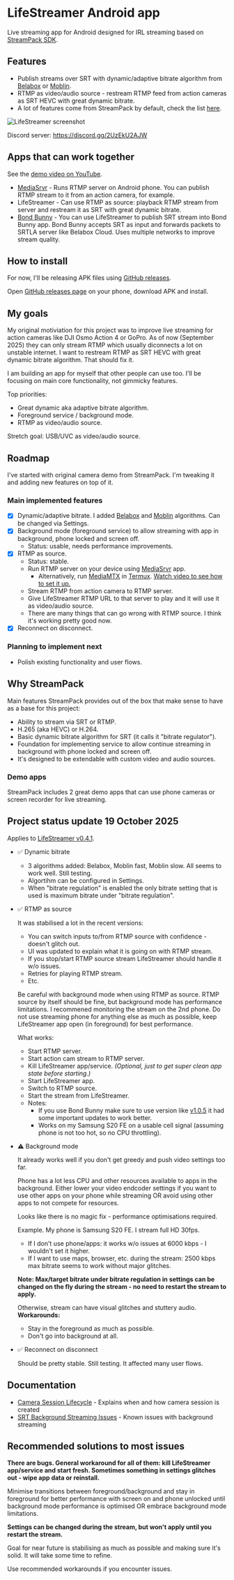 # LifeStreamer Android app

Live streaming app for Android designed for IRL streaming based on [StreamPack SDK](https://github.com/ThibaultBee/StreamPack).

## Features

- Publish streams over SRT with dynamic/adaptive bitrate algorithm from [Belabox](https://belabox.net/) or [Moblin](https://github.com/eerimoq/moblin).
- RTMP as video/audio source - restream RTMP feed from action cameras as SRT HEVC with great dynamic bitrate.
- A lot of features come from StreamPack by default, check the list [here](https://github.com/ThibaultBee/StreamPack?tab=readme-ov-file#features).

![LifeStreamer screenshot](docs/LifeStreamer-screenshot.png)

Discord server: https://discord.gg/2UzEkU2AJW

## Apps that can work together

See the [demo video on YouTube](https://www.youtube.com/watch?v=_zlWsQYxrE4).

- [MediaSrvr](https://github.com/dimadesu/MediaSrvr) - Runs RTMP server on Android phone. You can publish RTMP stream to it from an action camera, for example.
- LifeStreamer - Can use RTMP as source: playback RTMP stream from server and restream it as SRT with great dynamic bitrate.
- [Bond Bunny](https://github.com/dimadesu/bond-bunny) - You can use LifeStreamer to publish SRT stream into Bond Bunny app. Bond Bunny accepts SRT as input and forwards packets to SRTLA server like Belabox Cloud. Uses multiple networks to improve stream quality.

## How to install

For now, I'll be releasing APK files using [GitHub releases](https://github.com/dimadesu/LifeStreamer/releases).

Open [GitHub releases page](https://github.com/dimadesu/LifeStreamer/releases) on your phone, download APK and install.

## My goals

My original motiviation for this project was to improve live streaming for action cameras like DJI Osmo Action 4 or GoPro.
As of now (September 2025) they can only stream RTMP which usually diconnects a lot on unstable internet.
I want to restream RTMP as SRT HEVC with great dynamic bitrate algorithm. That should fix it.

I am building an app for myself that other people can use too. I'll be focusing on main core functionality, not gimmicky features.

Top priorities:
- Great dynamic aka adaptive bitrate algorithm.
- Foreground service / background mode.
- RTMP as video/audio source.

Stretch goal: USB/UVC as video/audio source.

## Roadmap

I've started with original camera demo from StreamPack. I'm tweaking it and adding new features on top of it.

### Main implemented features

- [x] Dynamic/adaptive bitrate. I added [Belabox](https://github.com/BELABOX/belacoder) and [Moblin](https://github.com/eerimoq/moblin) algorithms. Can be changed via Settings.
- [x] Background mode (foreground service) to allow streaming with app in background, phone locked and screen off.
  - Status: usable, needs performance improvements.
- [x] RTMP as source.
  - Status: stable.
  - Run RTMP server on your device using [MediaSrvr](https://github.com/dimadesu/MediaSrvr) app.
    - Alternatively, run [MediaMTX](https://github.com/bluenviron/mediamtx) in [Termux](https://termux.dev/en/). [Watch video to see how to set it up.](https://youtu.be/5H0AZca3nk4?si=yaAxqQ5-FW5GnKpq&t=310)
  - Stream RTMP from action camera to RTMP server.
  - Give LifeStreamer RTMP URL to that server to play and it will use it as video/audio source.
  - There are many things that can go wrong with RTMP source. I think it's working pretty good now.
- [x] Reconnect on disconnect.

### Planning to implement next
- Polish existing functionality and user flows.

## Why StreamPack

Main features StreamPack provides out of the box that make sense to have as a base for this project:

- Ability to stream via SRT or RTMP.
- H.265 (aka HEVC) or H.264.
- Basic dynamic bitrate algorithm for SRT (it calls it "bitrate regulator").
- Foundation for implementing service to allow continue streaming in background with phone locked and screen off.
- It's designed to be extendable with custom video and audio sources.

### Demo apps

StreamPack includes 2 great demo apps that can use phone cameras or screen recorder for live streaming.

## Project status update 19 October 2025

Applies to [LifeStreamer v0.4.1](https://github.com/dimadesu/LifeStreamer/releases/tag/v0.4.1).

- :white_check_mark: Dynamic bitrate

  - 3 algorithms added: Belabox, Moblin fast, Moblin slow. All seems to work well. Still testing.
  - Algortihm can be configured in Settings.
  - When "bitrate regulation" is enabled the only bitrate setting that is used is maximum bitrate under "bitrate regulation".

- :white_check_mark: RTMP as source

  It was stabilised a lot in the recent versions:

    - You can switch inputs to/from RTMP source with confidence - doesn't glitch out.
    - UI was updated to explain what it is going on with RTMP stream.
    - If you stop/start RTMP source stream LifeStreamer should handle it w/o issues.
    - Retries for playing RTMP stream.
    - Etc.
  
  Be careful with background mode when using RTMP as source. RTMP source by itself should be fine, but background mode has performance limitations. I recommened monitoring the stream on the 2nd phone. Do not use streaming phone for anything else as much as possible, keep LifeStreamer app open (in foreground) for best performance.

  What works:

  - Start RTMP server.
  - Start action cam stream to RTMP server.
  - Kill LifeStreamer app/service. _(Optional, just to get super clean app state before starting.)_
  - Start LifeStreamer app.
  - Switch to RTMP source.
  - Start the stream from LifeStreamer.
  - Notes:
    - If you use Bond Bunny make sure to use version like [v1.0.5](https://github.com/dimadesu/bond-bunny/releases/tag/v1.0.5) it had some important updates to work better.
    - Works on my Samsung S20 FE on a usable cell signal (assuming phone is not too hot, so no CPU throttling).

- :warning: Background mode

  It already works well if you don't get greedy and push video settings too far.

  Phone has a lot less CPU and other resources available to apps in the background.
  Either lower your video endcoder settings if you want to use other apps on your phone while streaming OR avoid using other apps to not compete for resources.

  Looks like there is no magic fix - performance optimisations required.

  Example. My phone is Samsung S20 FE. I stream full HD 30fps.

  - If I don't use phone/apps: it works w/o issues at 6000 kbps - I wouldn't set it higher.
  - If I want to use maps, browser, etc. during the stream: 2500 kbps max bitrate seems to work without major glitches.

  **Note: Max/target bitrate under bitrate regulation in settings can be changed on the fly during the stream - no need to restart the stream to apply.**
  
  Otherwise, stream can have visual glitches and stuttery audio. **Workarounds:**

  - Stay in the foreground as much as possible.
  - Don't go into background at all.

- :white_check_mark:  Reconnect on disconnect

  Should be pretty stable. Still testing. It affected many user flows.

## Documentation

- [Camera Session Lifecycle](docs/CAMERA_SESSION_LIFECYCLE.md) - Explains when and how camera session is created
- [SRT Background Streaming Issues](docs/SRT_BACKGROUND_STREAMING_ISSUES.md) - Known issues with background streaming

## Recommended solutions to most issues

**There are bugs. General workaround for all of them: kill LifeStreamer app/service and start fresh. Sometimes something in settings glitches out - wipe app data or reinstall.**

Minimise transitions between foreground/background and stay in foreground for better performance with screen on and phone unlocked until background mode performance is optimised OR embrace background mode limitations.

**Settings can be changed during the stream, but won't apply until you restart the stream.**

Goal for near future is stabilising as much as possible and making sure it's solid. It will take some time to refine.

Use recommended workarounds if you encounter issues.
